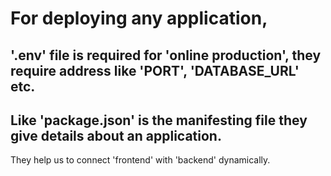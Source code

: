 # For deploying any application,

## '.env' file is required for 'online production', they require address like 'PORT', 'DATABASE_URL' etc.

## Like 'package.json' is the manifesting file they give details about an application.

They help us to connect 'frontend' with 'backend' dynamically.